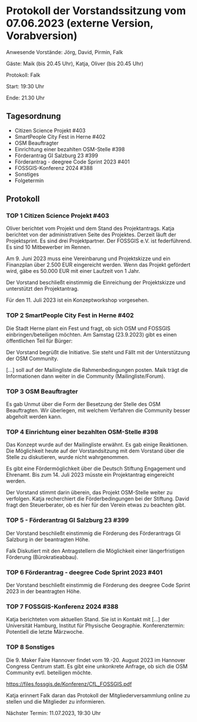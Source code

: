 # Protokoll der Vorstandssitzung vom 07.06.2023 (externe Version, Vorabversion)

Anwesende Vorstände: Jörg, David, Pirmin, Falk

Gäste: Maik (bis 20.45 Uhr), Katja, Oliver (bis 20.45 Uhr)

Protokoll: Falk

Start: 19:30 Uhr

Ende: 21.30 Uhr

## Tagesordnung

- Citizen Science Projekt #403
- SmartPeople City Fest in Herne #402
- OSM Beauftragter
- Einrichtung einer bezahlten OSM-Stelle #398
- Förderantrag GI Salzburg 23 #399
- Förderantrag - deegree Code Sprint 2023 #401
- FOSSGIS-Konferenz 2024 #388
- Sonstiges
- Folgetermin


## Protokoll

### TOP 1 Citizen Science Projekt #403

Oliver berichtet vom Projekt und dem Stand des Projektantrags. Katja
berichtet von der administrativen Seite des Projektes. Derzeit läuft
der Projektsprint. Es sind drei Projektpartner. Der FOSSGIS e.V. ist
federführend. Es sind 10 Mitbewerber im Rennen.

Am 9. Juni 2023 muss eine Vereinbarung und Projektskizze und ein Finanzplan
über 2.500 EUR eingereicht werden. Wenn das Projekt gefördert wird, gäbe
es 50.000 EUR mit einer Laufzeit von 1 Jahr.

Der Vorstand beschließt einstimmig die Einreichung der Projektskizze
und unterstützt den Projektantrag.

Für den 11. Juli 2023 ist ein Konzeptworkshop vorgesehen.


### TOP 2  SmartPeople City Fest in Herne #402

Die Stadt Herne plant ein Fest und fragt, ob sich OSM und FOSSGIS
einbringen/beteiligen möchten. Am Samstag (23.9.2023) gibt es einen
öffentlichen Teil für Bürger:

Der Vorstand begrüßt die Initiative. Sie steht und Fällt mit der
Unterstützung der OSM Community.

[...] soll auf der Mailingliste die Rahmenbedingungen posten. Maik
trägt die Informationen dann weiter in die Community
(Mailingliste/Forum).


### TOP 3 OSM Beauftragter

Es gab Unmut über die Form der Besetzung der Stelle des OSM
Beauftragten. Wir überlegen, mit welchem Verfahren die Community
besser abgeholt werden kann.


### TOP 4  Einrichtung einer bezahlten OSM-Stelle #398

Das Konzept wurde auf der Mailingliste erwähnt. Es gab einige
Reaktionen. Die Möglichkeit heute auf der Vorstandsitzung mit dem
Vorstand über die Stelle zu diskutieren, wurde nicht
wahrgenommen.

Es gibt eine Fördermöglichkeit über die Deutsch Stiftung Engagement
und Ehrenamt. Bis zum 14. Juli 2023 müsste ein Projektantrag
eingereicht werden.

Der Vorstand stimmt darin überein, das Projekt OSM-Stelle weiter zu
verfolgen. Katja recherchiert die Förderbedingungen bei der
Stiftung. David fragt den Steuerberater, ob es hier für den
Verein etwas zu beachten gibt.


### TOP 5  - Förderantrag GI Salzburg 23 #399

Der Vorstand beschließt einstimmig die Förderung des Förderantrags GI
Salzburg in der beantragten Höhe.

Falk Diskutiert mit den Antragstellern die Möglichkeit einer
längerfristigen Förderung (Bürokratieabbau).


### TOP 6 Förderantrag - deegree Code Sprint 2023 #401

Der Vorstand beschließt einstimmig die Förderung des deegree Code
Sprint 2023 in der beantragten Höhe.


### TOP 7  FOSSGIS-Konferenz 2024 #388

Katja berichteten vom aktuellen Stand. Sie ist in Kontakt mit
[...] der Universität Hamburg, Institut für Physische
Geographie. Konferenztermin: Potentiell die letzte Märzwoche.



### TOP 8 Sonstiges


Die 9. Maker Faire Hannover findet vom 19.-20. August 2023 im Hannover
Congress Centrum statt. Es gibt eine unkonkrete Anfrage, ob sich die
OSM Community evtl. beteiligen möchte.

https://files.fossgis.de/Konferenz/CfL_FOSSGIS.pdf

Katja erinnert Falk daran das Protokoll der Mitgliederversammlung
online zu stellen und die Mitglieder zu informieren.


Nächster Termin: 11.07.2023, 19:30 Uhr